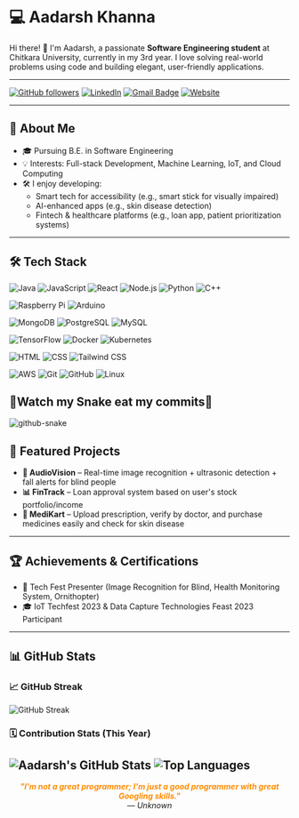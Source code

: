 # 💻 Aadarsh Khanna

Hi there! 👋 I'm Aadarsh, a passionate **Software Engineering student** at Chitkara University, currently in my 3rd year. I love solving real-world problems using code and building elegant, user-friendly applications.

---

[![GitHub followers](https://img.shields.io/github/followers/aadarshkhanna?label=Follow&style=social)](https://github.com/aadarshkhanna)
[![LinkedIn](https://img.shields.io/badge/LinkedIn-blue?logo=linkedin&style=flat&link=https://linkedin.com/in/aadarsh-khanna-b205922b3)](https://linkedin.com/in/aaadarsh-khanna-b205922b3)
[![Gmail Badge](https://img.shields.io/badge/Gmail-c14438?style=flat&logo=Gmail&logoColor=white&link=mailto:aadarshkhanna3300@gmail.com)](mailto:aadarshkhanna3300@gmail.com)
[![Website](https://img.shields.io/badge/Website-Visit-blueviolet?style=flat&logo=google-chrome&logoColor=white)](https://www.aadarshkhanna.site)

---

## 🚀 About Me

- 🎓 Pursuing B.E. in Software Engineering  
- 💡 Interests: Full-stack Development, Machine Learning, IoT, and Cloud Computing  
- 🛠️ I enjoy developing:
  - Smart tech for accessibility (e.g., smart stick for visually impaired)
  - AI-enhanced apps (e.g., skin disease detection)
  - Fintech & healthcare platforms (e.g., loan app, patient prioritization systems)

---

## 🛠️ Tech Stack

![Java](https://img.shields.io/badge/-Java-007396?style=flat&logo=java&logoColor=white)
![JavaScript](https://img.shields.io/badge/-JavaScript-F7DF1E?style=flat&logo=javascript&logoColor=000)
![React](https://img.shields.io/badge/-React-61DAFB?style=flat&logo=react&logoColor=000)
![Node.js](https://img.shields.io/badge/-Node.js-339933?style=flat&logo=node.js&logoColor=fff)
![Python](https://img.shields.io/badge/-Python-3776AB?style=flat&logo=python&logoColor=fff)
![C++](https://img.shields.io/badge/-C++-00599C?style=flat&logo=c%2B%2B&logoColor=fff)

![Raspberry Pi](https://img.shields.io/badge/-RaspberryPi-C51A4A?style=flat&logo=raspberry-pi&logoColor=white)
![Arduino](https://img.shields.io/badge/-Arduino-00979D?style=flat&logo=arduino&logoColor=white)

![MongoDB](https://img.shields.io/badge/-MongoDB-47A248?style=flat&logo=mongodb&logoColor=fff)
![PostgreSQL](https://img.shields.io/badge/-PostgreSQL-336791?style=flat&logo=postgresql&logoColor=white)
![MySQL](https://img.shields.io/badge/-MySQL-4479A1?style=flat&logo=mysql&logoColor=fff)

![TensorFlow](https://img.shields.io/badge/-TensorFlow-FF6F00?style=flat&logo=tensorflow&logoColor=white)
![Docker](https://img.shields.io/badge/-Docker-2496ED?style=flat&logo=docker&logoColor=white)
![Kubernetes](https://img.shields.io/badge/-Kubernetes-326CE5?style=flat&logo=kubernetes&logoColor=white)

![HTML](https://img.shields.io/badge/-HTML5-E34F26?style=flat&logo=html5&logoColor=fff)
![CSS](https://img.shields.io/badge/-CSS3-1572B6?style=flat&logo=css3&logoColor=fff)
![Tailwind CSS](https://img.shields.io/badge/-Tailwind-06B6D4?style=flat&logo=tailwindcss&logoColor=fff)

![AWS](https://img.shields.io/badge/-AWS-232F3E?style=flat&logo=amazonaws&logoColor=fff)
![Git](https://img.shields.io/badge/-Git-F05032?style=flat&logo=git&logoColor=fff)
![GitHub](https://img.shields.io/badge/-GitHub-181717?style=flat&logo=github&logoColor=fff)
![Linux](https://img.shields.io/badge/-Linux-FCC624?style=flat&logo=linux&logoColor=000)


 🐍Watch my Snake eat my commits🐍
---

<picture>
  <source media="(prefers-color-scheme: dark)" srcset="https://raw.githubusercontent.com/AadarshKhanna/AadarshKhanna/output/github-snake-dark.svg" />
  <source media="(prefers-color-scheme: light)" srcset="https://raw.githubusercontent.com/AadarshKhanna/AadarshKhanna/output/github-snake.svg" />
  <img alt="github-snake" src="https://raw.githubusercontent.com/tobiasmeyhoefer/AadarshKhanna/AadarshKhanna/output/github-snake.svg" />
</picture>

## 📌 Featured Projects

- **🧠 AudioVision** – Real-time image recognition + ultrasonic detection + fall alerts for blind people  
- **📊 FinTrack** – Loan approval system based on user's stock portfolio/income  
- **💊 MediKart** – Upload prescription, verify by doctor, and purchase medicines easily and check for skin disease 

---

## 🏆 Achievements & Certifications

- 🎤 Tech Fest Presenter (Image Recognition for Blind, Health Monitoring System, Ornithopter)  
- 🎓 IoT Techfest 2023 & Data Capture Technologies Feast 2023 Participant  

---

## 📊 GitHub Stats

### 📈 GitHub Streak
![GitHub Streak](https://streak-stats.demolab.com?user=aadarshkhanna&theme=default)

### 🗓️ Contribution Stats (This Year)

![Aadarsh's GitHub Stats](https://github-readme-stats.vercel.app/api?username=aadarshkhanna&show_icons=true&theme=default)
![Top Languages](https://github-readme-stats.vercel.app/api/top-langs/?username=aadarshkhanna&layout=compact&theme=default)
---

<p align="center">
  <b><i style="color:#FF8C00;">"I'm not a great programmer; I'm just a good programmer with great Googling skills."</i></b><br>
  <i>— Unknown</i>
</p>



